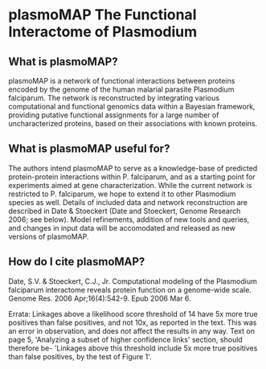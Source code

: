 # plasmoMAP  The Functional Interactome of Plasmodium
## What is plasmoMAP?
plasmoMAP is a network of functional interactions between proteins encoded by the genome of the human malarial parasite Plasmodium falciparum. The network is reconstructed by integrating various computational and functional genomics data within a Bayesian framework, providing putative functional assignments for a large number of uncharacterized proteins, based on their associations with known proteins. 

## What is plasmoMAP useful for?
The authors intend plasmoMAP to serve as a knowledge-base of predicted protein-protein interactions within P. falciparum, and as a starting point for experiments aimed at gene characterization. While the current network is restricted to P. falciparum, we hope to extend it to other Plasmodium species as well. Details of included data and network reconstruction are described in Date & Stoeckert (Date and Stoeckert, Genome Research 2006; see below). Model refinements, addition of new tools and queries, and changes in input data will be accomodated and released as new versions of plasmoMAP.

## How do I cite plasmoMAP?
Date, S.V. & Stoeckert, C.J., Jr. Computational modeling of the Plasmodium falciparum interactome reveals protein function on a genome-wide scale. Genome Res. 2006 Apr;16(4):542-9. Epub 2006 Mar 6.

Errata: Linkages above a likelihood score threshold of 14 have 5x more true positives than false positives, and not 10x, as reported in the text. This was an error in observation, and does not affect the results in any way. Text on page 5, 'Analyzing a subset of higher confidence links' section, should therefore be- 'Linkages above this threshold include 5x more true positives than false positives, by the test of Figure 1'.
